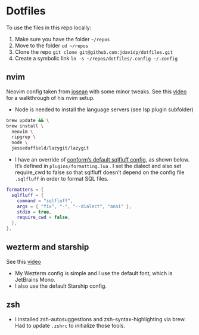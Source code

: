 # Dotfiles

To use the files in this repo locally:

1. Make sure you have the folder `~/repos`
2. Move to the folder `cd ~/repos`
3. Clone the repo `git clone git@github.com:jdavidp/dotfiles.git`
4. Create a symbolic link `ln -s ~/repos/dotfiles/.config ~/.config`

## nvim

Neovim config taken from [josean](https://github.com/josean-dev/dev-environment-files) with some minor tweaks.
See this [video](https://youtu.be/6pAG3BHurdM?si=YK5IwCZg6b6xxlJI) for a walkthrough of his nvim setup.

- Node is needed to install the language servers (see lsp plugin subfolder)

```sh
brew update && \
brew install \
  neovim \
  ripgrep \
  node \
  jesseduffield/lazygit/lazygit
```

- I have an override of [conform’s default sqlfluff config](https://github.com/stevearc/conform.nvim/blob/master/lua/conform/formatters/sqlfluff.lua), as shown below. It’s defined in `plugins/formatting.lua` . I set the dialect and also set require_cwd to false so that sqlfluff doesn’t depend on the config file `.sqlfluff` in order to format SQL files.

```lua
formatters = {
  sqlfluff = {
    command = "sqlfluff",
    args = { "fix", "-", "--dialect", "ansi" },
    stdin = true,
    require_cwd = false,
  },
},
```

## wezterm and starship

See this [video](https://www.youtube.com/watch?v=e34qllePuoc)

- My Wezterm config is simple and I use the default font, which is JetBrains Mono.
- I also use the default Starship config.

## zsh

- I installed zsh-autosuggestions and zsh-syntax-highlighting via brew. Had to update `.zshrc` to initialize those tools.
